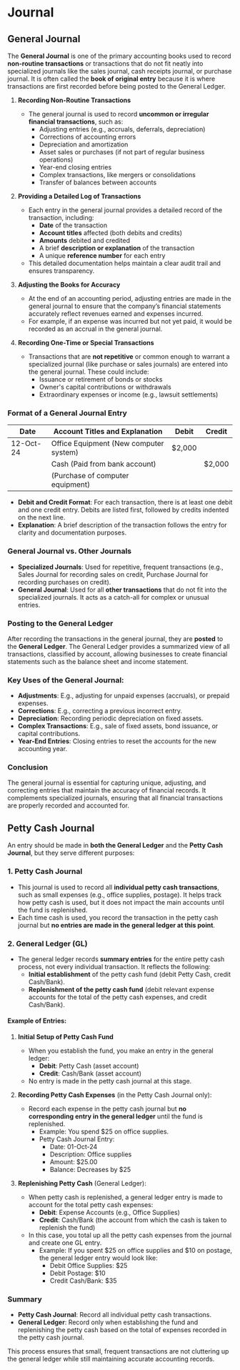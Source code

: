 # Journal

## General Journal
The **General Journal** is one of the primary accounting books used to record **non-routine transactions** or transactions that do not fit neatly into specialized journals like the sales journal, cash receipts journal, or purchase journal. It is often called the **book of original entry** because it is where transactions are first recorded before being posted to the General Ledger.

1. **Recording Non-Routine Transactions**
   - The general journal is used to record **uncommon or irregular financial transactions**, such as:
     - Adjusting entries (e.g., accruals, deferrals, depreciation)
     - Corrections of accounting errors
     - Depreciation and amortization
     - Asset sales or purchases (if not part of regular business operations)
     - Year-end closing entries
     - Complex transactions, like mergers or consolidations
     - Transfer of balances between accounts

2. **Providing a Detailed Log of Transactions**
   - Each entry in the general journal provides a detailed record of the transaction, including:
     - **Date** of the transaction
     - **Account titles** affected (both debits and credits)
     - **Amounts** debited and credited
     - A brief **description or explanation** of the transaction
     - A unique **reference number** for each entry
   - This detailed documentation helps maintain a clear audit trail and ensures transparency.

3. **Adjusting the Books for Accuracy**
   - At the end of an accounting period, adjusting entries are made in the general journal to ensure that the company’s financial statements accurately reflect revenues earned and expenses incurred.
   - For example, if an expense was incurred but not yet paid, it would be recorded as an accrual in the general journal.

4. **Recording One-Time or Special Transactions**
   - Transactions that are **not repetitive** or common enough to warrant a specialized journal (like purchase or sales journals) are entered into the general journal. These could include:
     - Issuance or retirement of bonds or stocks
     - Owner's capital contributions or withdrawals
     - Extraordinary expenses or income (e.g., lawsuit settlements)

### Format of a General Journal Entry

| Date       | Account Titles and Explanation         | Debit  | Credit |
|------------|----------------------------------------|--------|--------|
| 12-Oct-24  | Office Equipment (New computer system) | $2,000 |        |
|            | Cash (Paid from bank account)          |        | $2,000 |
|            | (Purchase of computer equipment)       |        |        |

- **Debit and Credit Format**: For each transaction, there is at least one debit and one credit entry. Debits are listed first, followed by credits indented on the next line.
- **Explanation**: A brief description of the transaction follows the entry for clarity and documentation purposes.

### General Journal vs. Other Journals

- **Specialized Journals**: Used for repetitive, frequent transactions (e.g., Sales Journal for recording sales on credit, Purchase Journal for recording purchases on credit).
- **General Journal**: Used for all **other transactions** that do not fit into the specialized journals. It acts as a catch-all for complex or unusual entries.

### Posting to the General Ledger
After recording the transactions in the general journal, they are **posted** to the **General Ledger**. The General Ledger provides a summarized view of all transactions, classified by account, allowing businesses to create financial statements such as the balance sheet and income statement.

### Key Uses of the General Journal:
- **Adjustments**: E.g., adjusting for unpaid expenses (accruals), or prepaid expenses.
- **Corrections**: E.g., correcting a previous incorrect entry.
- **Depreciation**: Recording periodic depreciation on fixed assets.
- **Complex Transactions**: E.g., sale of fixed assets, bond issuance, or capital contributions.
- **Year-End Entries**: Closing entries to reset the accounts for the new accounting year.

### Conclusion
The general journal is essential for capturing unique, adjusting, and correcting entries that maintain the accuracy of financial records. It complements specialized journals, ensuring that all financial transactions are properly recorded and accounted for.


## Petty Cash Journal
An entry should be made in **both the General Ledger** and the **Petty Cash Journal**, but they serve different purposes:

### 1. **Petty Cash Journal** 
   - This journal is used to record all **individual petty cash transactions**, such as small expenses (e.g., office supplies, postage). It helps track how petty cash is used, but it does not impact the main accounts until the fund is replenished.
   - Each time cash is used, you record the transaction in the petty cash journal but **no entries are made in the general ledger at this point**.

### 2. **General Ledger (GL)** 
   - The general ledger records **summary entries** for the entire petty cash process, not every individual transaction. It reflects the following:
     - **Initial establishment** of the petty cash fund (debit Petty Cash, credit Cash/Bank).
     - **Replenishment of the petty cash fund** (debit relevant expense accounts for the total of the petty cash expenses, and credit Cash/Bank).

#### Example of Entries:

1. **Initial Setup of Petty Cash Fund**
   - When you establish the fund, you make an entry in the general ledger:
     - **Debit**: Petty Cash (asset account)  
     - **Credit**: Cash/Bank (asset account)  
   - No entry is made in the petty cash journal at this stage.

2. **Recording Petty Cash Expenses** (in the Petty Cash Journal only):
   - Record each expense in the petty cash journal but **no corresponding entry in the general ledger** until the fund is replenished.
     - Example: You spend $25 on office supplies.
     - Petty Cash Journal Entry:
       - Date: 01-Oct-24
       - Description: Office supplies
       - Amount: $25.00
       - Balance: Decreases by $25

3. **Replenishing Petty Cash** (General Ledger):
   - When petty cash is replenished, a general ledger entry is made to account for the total petty cash expenses:
     - **Debit**: Expense Accounts (e.g., Office Supplies)  
     - **Credit**: Cash/Bank (the account from which the cash is taken to replenish the fund)  
   - In this case, you total up all the petty cash expenses from the journal and create one GL entry.
     - Example: If you spent $25 on office supplies and $10 on postage, the general ledger entry would look like:
       - Debit Office Supplies: $25
       - Debit Postage: $10
       - Credit Cash/Bank: $35

### Summary
- **Petty Cash Journal**: Record all individual petty cash transactions.
- **General Ledger**: Record only when establishing the fund and replenishing the petty cash based on the total of expenses recorded in the petty cash journal.

This process ensures that small, frequent transactions are not cluttering up the general ledger while still maintaining accurate accounting records.
